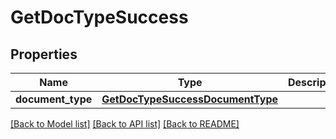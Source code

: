 # GetDocTypeSuccess

## Properties
Name | Type | Description | Notes
------------ | ------------- | ------------- | -------------
**document_type** | [**GetDocTypeSuccessDocumentType**](GetDocTypeSuccessDocumentType.md) |  | 

[[Back to Model list]](../README.md#documentation-for-models) [[Back to API list]](../README.md#documentation-for-api-endpoints) [[Back to README]](../README.md)


